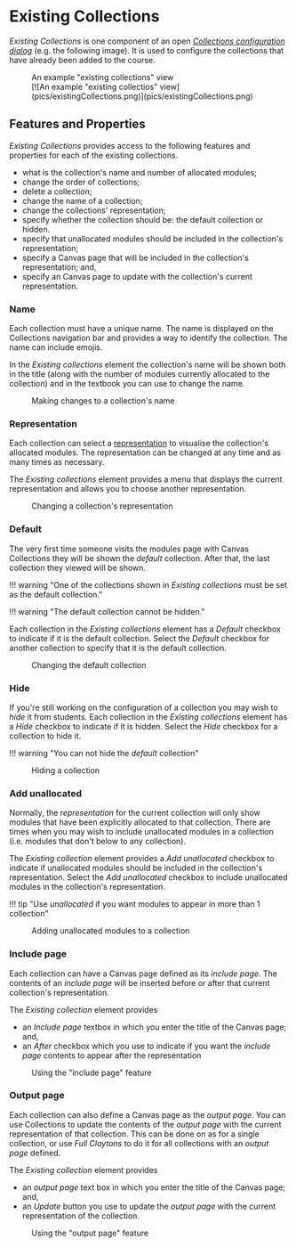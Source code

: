# Existing Collections

_Existing Collections_ is one component of an open [_Collections configuration dialog_](./overview.md) (e.g. the following image). It is used to configure the collections that have already been added to the course.

<figure markdown>
<figcaption>An example "existing collections" view</figcaption>
[![An example "existing collectios" view](pics/existingCollections.png)](pics/existingCollections.png)
</figure>

## Features and Properties

_Existing Collections_ provides access to the following features and properties for each of the existing collections.

- what is the collection's name and number of allocated modules;
- change the order of collections;
- delete a collection;
- change the name of a collection;
- change the collections' representation;
- specify whether the collection should be: the default collection or hidden.
- specify that unallocated modules should be included in the collection's representation;
- specify a Canvas page that will be included in the collection's representation; and,
- specify an Canvas page to update with the collection's current representation.


### Name

Each collection must have a unique name. The name is displayed on the Collections navigation bar and provides a way to identify the collection. The name can include emojis.

In the _Existing collections_ element the collection's name will be shown both in the title (along with the number of modules currently allocated to the collection) and in the textbook you can use to change the name.


<figure markdown>
<figcaption>Making changes to a collection's name</figcaption>
<sl-animated-image src="../pics/animatedChangeCollectionName.gif" alt="Making changes to a collection's name" />
</figure>

### Representation

Each collection can select a [representation](../representations/overview.md) to visualise the collection's allocated modules. The representation can be changed at any time and as many times as necessary.

The _Existing collections_ element provides a menu that displays the current representation and allows you to choose another representation.

<figure markdown>
<figcaption>Changing a collection's representation</figcaption>
<sl-animated-image src="../pics/animatedChangeCollectionRepresentation.gif" alt="Changing a collection's representation" />
</figure>

### Default

The very first time someone visits the modules page with Canvas Collections they will be shown the _default_ collection. After that, the last collection they viewed will be shown.

!!! warning "One of the collections shown in _Existing collections_ must be set as the default collection."

!!! warning "The default collection cannot be hidden."

Each collection in the _Existing collections_ element has a _Default_ checkbox to indicate if it is the default collection. Select the _Default_ checkbox for another collection to specify that it is the default collection.

<figure markdown>
<figcaption>Changing the default collection</figcaption>
<sl-animated-image src="../pics/animatedChangeCollectionDefault.gif" alt="Changing the default collection" />
</figure>

### Hide

If you're still working on the configuration of a collection you may wish to _hide_ it from students. Each collection in the _Existing collections_ element has a _Hide_ checkbox to indicate if it is hidden. Select the _Hide_ checkbox for a collection to hide it.

!!! warning "You can not hide the _default_ collection"

<figure markdown>
<figcaption>Hiding a collection</figcaption>
<sl-animated-image src="../pics/animatedHideCollection.gif" alt="Hiding a collection" />
</figure>

### Add unallocated

Normally, the _representation_ for the current collection will only show modules that have been explicitly allocated to that collection. There are times when you may wish to include unallocated modules in a collection (i.e. modules that don't below to any collection).

The _Existing collection_ element provides a _Add unallocated_ checkbox to indicate if unallocated modules should be included in the collection's representation. Select the _Add unallocated_ checkbox to include unallocated modules in the collection's representation.

!!! tip "Use _unallocated_ if you want modules to appear in more than 1 collection"

<figure markdown>
<figcaption>Adding unallocated modules to a collection</figcaption>
<sl-animated-image src="../pics/animatedAddUnallocated.gif" alt="Adding unallocated modules to a collection" />
</figure>

### Include page

Each collection can have a Canvas page defined as its _include page_. The contents of an _include page_ will be inserted before or after that current collection's representation.

The _Existing collection_ element provides 

- an _Include page_ textbox in which you enter the title of the Canvas page; and,
- an _After_ checkbox which you use to indicate if you want the _include page_ contents to appear after the representation

<figure markdown>
<figcaption>Using the "include page" feature</figcaption>
<sl-animated-image src="../pics/animatedIncludePage.gif" alt="Using the include page feature" />
</figure>


### Output page

Each collection can also define a Canvas page as the _output page_. You can use Collections to update the contents of the _output page_ with the current representation of that collection. This can be done on as for a single collection, or use _Full Claytons_ to do it for all collections with an _output page_ defined.

The _Existing collection_ element provides 

- an _output page_ text box in which you enter the title of the Canvas page; and,
- an _Update_ button you use to update the _output page_ with the current representation of the collection.

<figure markdown>
<figcaption>Using the "output page" feature</figcaption>
<sl-animated-image src="../pics/animatedOutputPage.gif" alt="Using the output page feature" />
</figure>



<link rel="stylesheet" href="https://cdn.jsdelivr.net/npm/@shoelace-style/shoelace@2.0.0/dist/themes/light.css" />
<script type="module" src="https://cdn.jsdelivr.net/npm/@shoelace-style/shoelace@2.0.0/dist/shoelace.js"></script>